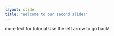 ```yaml
---
layout: slide
title: "Welcome to our second slide!"
---
```

more text for tutorial
Use the left arrow to go back!
